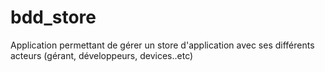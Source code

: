 # bdd_store
Application permettant de gérer un store d'application avec ses différents acteurs (gérant, développeurs, devices..etc)

